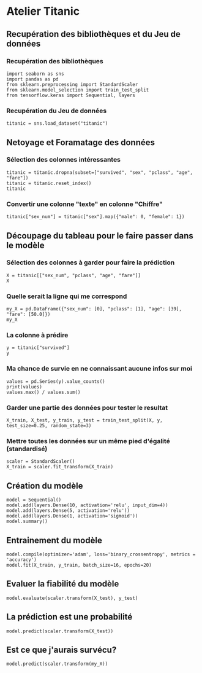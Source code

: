 
# Atelier Titanic

## Recupération des bibliothèques et du Jeu de données

### Recupération des bibliothèques
```
import seaborn as sns
import pandas as pd
from sklearn.preprocessing import StandardScaler
from sklearn.model_selection import train_test_split
from tensorflow.keras import Sequential, layers
```

### Recupération  du Jeu de données
```
titanic = sns.load_dataset("titanic")
```

## Netoyage et Foramatage des données

### Sélection des colonnes intéressantes
```
titanic = titanic.dropna(subset=["survived", "sex", "pclass", "age", "fare"])
titanic = titanic.reset_index()
titanic
```

### Convertir une colonne "texte" en colonne "Chiffre"
```
titanic["sex_num"] = titanic["sex"].map({"male": 0, "female": 1})
```

## Découpage du tableau pour le faire passer dans le modèle

### Sélection des colonnes à garder pour faire la prédiction
```
X = titanic[["sex_num", "pclass", "age", "fare"]]
X
```

### Quelle serait la ligne qui me correspond
```
my_X = pd.DataFrame({"sex_num": [0], "pclass": [1],	"age": [39], "fare": [50.0]})
my_X
```

### La colonne à prédire
```
y = titanic["survived"]
y
```

### Ma chance de survie en ne connaissant aucune infos sur moi
```
values = pd.Series(y).value_counts()
print(values)
values.max() / values.sum()
```

### Garder une partie des données pour tester le resultat
```
X_train, X_test, y_train, y_test = train_test_split(X, y, test_size=0.25, random_state=3)
```

### Mettre toutes les données sur un même pied d'égalité (standardisé)
```
scaler = StandardScaler()
X_train = scaler.fit_transform(X_train)
```

## Création du modèle
```
model = Sequential()
model.add(layers.Dense(10, activation='relu', input_dim=4)) 
model.add(layers.Dense(5, activation='relu')) 
model.add(layers.Dense(1, activation='sigmoid'))
model.summary()
```

## Entrainement du modèle
```
model.compile(optimizer='adam', loss='binary_crossentropy', metrics = 'accuracy')
model.fit(X_train, y_train, batch_size=16, epochs=20)
```

## Evaluer la fiabilité du modèle
```
model.evaluate(scaler.transform(X_test), y_test)
```

## La prédiction est une probabilité
```
model.predict(scaler.transform(X_test))
```

## Est ce que j'aurais survécu?
```
model.predict(scaler.transform(my_X))
```